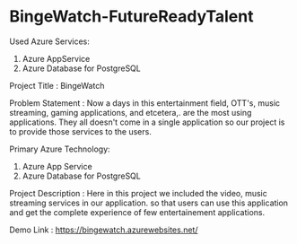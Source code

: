 # BingeWatch-FutureReadyTalent

Used Azure Services: 
1. Azure AppService 
2. Azure Database for PostgreSQL

Project Title : BingeWatch

Problem Statement : Now a days in this entertainment field, OTT's, music streaming, gaming applications, and etcetera,. are the most using applications. They all doesn't come in a single application  so our project is to provide those services to the users.

Primary Azure Technology:
1. Azure App Service 
2. Azure Database for PostgreSQL

Project Description : Here in this project we included the video, music streaming services in our application. so that users can use this application and get the complete experience of few entertainement applications.

Demo Link : https://bingewatch.azurewebsites.net/
